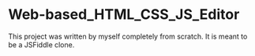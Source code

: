 # Web-based_HTML_CSS_JS_Editor
This project was written by myself completely from scratch. It is meant to be a JSFiddle clone.
